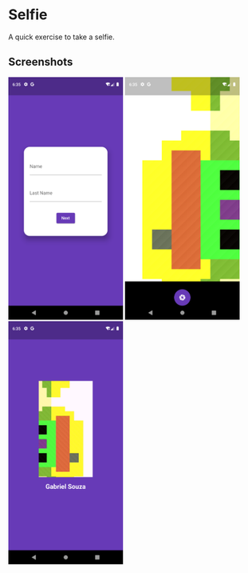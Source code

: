 # Selfie

A quick exercise to take a selfie.

## Screenshots

<img src="screenshots/Screenshot_1623263724.png" width=230/> <img src="screenshots/Screenshot_1623263754.png" width=230/> <img src="screenshots/Screenshot_1623263761.png" width=230/>